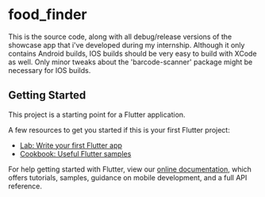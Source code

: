# food_finder

This is the source code, along with all debug/release versions of the showcase app that i've developed during my internship. Although it only contains Android builds, IOS builds should be very easy to build with XCode as well. Only minor tweaks about the 'barcode-scanner' package might be necessary for IOS builds.

## Getting Started

This project is a starting point for a Flutter application.

A few resources to get you started if this is your first Flutter project:

- [Lab: Write your first Flutter app](https://flutter.dev/docs/get-started/codelab)
- [Cookbook: Useful Flutter samples](https://flutter.dev/docs/cookbook)

For help getting started with Flutter, view our 
[online documentation](https://flutter.dev/docs), which offers tutorials, 
samples, guidance on mobile development, and a full API reference.
